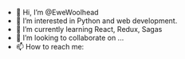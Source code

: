 - 👋 Hi, I’m @EweWoolhead
- 👀 I’m interested in Python and web development. 
- 🌱 I’m currently learning React, Redux, Sagas
- 💞️ I’m looking to collaborate on ...
- 📫 How to reach me: 

<!---
EweWoolhead/EweWoolhead is a ✨ special ✨ repository because its `README.md` (this file) appears on your GitHub profile.
You can click the Preview link to take a look at your changes.
--->

